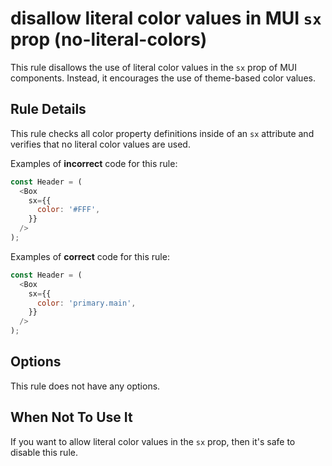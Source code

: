# disallow literal color values in MUI `sx` prop (no-literal-colors)

This rule disallows the use of literal color values in the `sx` prop of MUI components. Instead, it encourages the use of theme-based color values.

## Rule Details

This rule checks all color property definitions inside of an `sx` attribute and verifies that no literal color values are used.

Examples of **incorrect** code for this rule:

```js
const Header = (
  <Box
    sx={{
      color: '#FFF',
    }}
  />
);
```

Examples of **correct** code for this rule:

```js
const Header = (
  <Box
    sx={{
      color: 'primary.main',
    }}
  />
);
```

## Options

This rule does not have any options.

## When Not To Use It

If you want to allow literal color values in the `sx` prop, then it's safe to disable this rule.